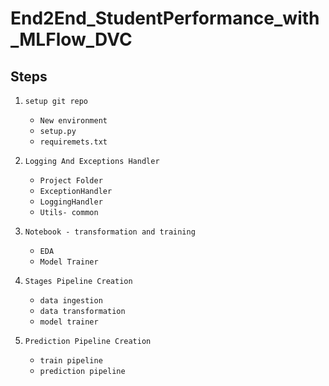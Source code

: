 # End2End_StudentPerformance_with_MLFlow_DVC


## Steps 


1. `setup git repo`
    - `New environment`
    - `setup.py`
    - `requiremets.txt`


2. `Logging And Exceptions Handler`
    - `Project Folder`
    - `ExceptionHandler`
    - `LoggingHandler`
    - `Utils- common`


3. `Notebook - transformation and training`
    - `EDA`
    - `Model Trainer`

4. `Stages Pipeline Creation`
    - `data ingestion`
    - `data transformation`
    - `model trainer`

5. `Prediction Pipeline Creation`
    - `train pipeline`
    - `prediction pipeline`

